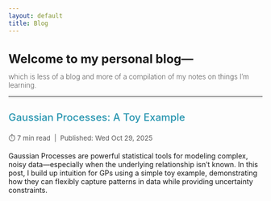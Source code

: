 ```yaml
---
layout: default
title: Blog
---
```


<h1 style="font-size: 1.7em; margin-bottom: 0.5em;">
  Welcome to my personal blog—
</h1>
<h3 style="font-size: 1em; font-weight: 200; margin-top: 0;">
  which is less of a blog and more of a compilation of my notes on things I’m learning.
</h3>

<hr>

<div class="blog-entry" style="margin-bottom:2em;">

  <h3 style="font-size: 1.45em; font-weight: 500;">
    <a href="blog/gps/gp-toy-example.html" style="text-decoration:none; color:#2594af;">
      Gaussian Processes: A Toy Example
    </a>
  </h3>
  
  <div style="font-size: 0.95em; color: #595959;">
    <span>⏱️ 7 min read</span> &nbsp;|&nbsp; <span>Published: Wed Oct 29, 2025</span>
  </div>
  
  <p style="margin-top:1em;">
    Gaussian Processes are powerful statistical tools for modeling complex, noisy data—especially when the underlying relationship isn’t known. In this post, I build up intuition for GPs using a simple toy example, demonstrating how they can flexibly capture patterns in data while providing uncertainty constraints.
  </p>
  
</div>
